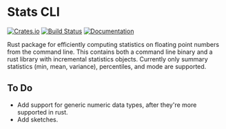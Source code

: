Stats CLI
=========

[![Crates.io](https://img.shields.io/crates/v/stats-cli.svg)](https://crates.io/crates/stats-cli)
[![Build Status](https://travis-ci.org/erikbrinkman/stats.svg?branch=master)](https://travis-ci.org/erikbrinkman/stats)
[![Documentation](https://docs.rs/stats-cli/badge.svg)](https://docs.rs/stats-cli)

Rust package for efficiently computing statistics on floating point numbers from the command line.
This contains both a command line binary and a rust library with incremental statistics objects.
Currently only summary statistics (min, mean, variance), percentiles, and mode are supported.


To Do
-----

- Add support for generic numeric data types, after they're more supported in rust.
- Add sketches.
